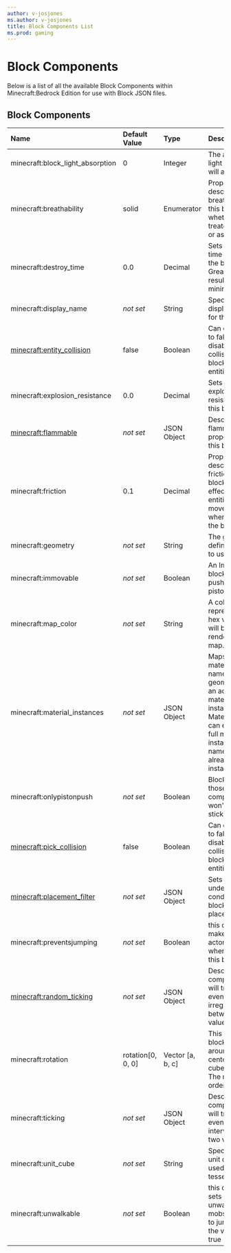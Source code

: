 ```yaml
---
author: v-josjones
ms.author: v-josjones
title: Block Components List
ms.prod: gaming
---
```


# Block Components

Below is a list of all the available Block Components within Minecraft:Bedrock Edition for use with Block JSON files.

## Block Components

|Name |Default Value  |Type  |Description  |
|:----------|:----------|:----------|:----------|
|minecraft:block_light_absorption| 0| Integer|  The amount of light this block will absorb. |
| minecraft:breathability| solid| Enumerator|  Property describing the breathability of this block and whether it is treated as a solid or as air. |
|minecraft:destroy_time| 0.0| Decimal| Sets the destroy time property for the block. Greater numbers result in greater mining times. |
|minecraft:display_name|*not set* | String|  Specifies the display name id for the block.|
|[minecraft:entity_collision](../BlockComponents/minecratBlocks_entity_collision.md)| false| Boolean|  Can only be set to false, it disables the collision of the block with entities.|
|minecraft:explosion_resistance| 0.0| Decimal|  Sets the explosion resistance for this block. |
|[minecraft:flammable](../BlockComponents/minecraftBlocks_flammable.md)|*not set* | JSON Object| Describes the flammable properties for this block.|
|minecraft:friction| 0.1| Decimal| Property describing the friction for this block. Friction effects an entities movements when it walks on the block.|
|minecraft:geometry|*not set* | String| The geometry definition name to use. |
| minecraft:immovable|*not set* | Boolean| An Immovable block cannot be pushed by pistons |
|minecraft:map_color|*not set* | String|  A color represented as a hex value. This will be the color rendered to a map. |
|minecraft:material_instances|*not set* | JSON Object|  Maps face or material_instance names in a geometry file to an actual material instance. Material instance can either be a full material instance or a name to another already defined instance |
|minecraft:onlypistonpush|*not set* | Boolean| Blocks with those components won't stick to stickyPistons |
|[minecraft:pick_collision](../BlockComponents/minecraftBlocks_pick_collision.md)| false| Boolean|  Can only be set to false, it disables the collision of the block with entities|
|[minecraft:placement_filter](../BlockComponents/minecraftBlock_placement_filter.md)|*not set* | JSON Object|  Sets rules for under what conditions the block can be placed/survive|
| minecraft:preventsjumping|*not set* | Boolean| this component makes it so actors can't jump when walking on this block |
|[minecraft:random_ticking](../BlockComponents/minecraftBlock_random_ticking.md)|*not set* |JSON Object| Describes the component that will trigger an even at a irregular interval between two values|
|minecraft:rotation| rotation[0, 0, 0]| Vector [a, b, c]| This is the block's rotation around the center of the cube in degrees. The rotation order is x-y-z. |
|minecraft:ticking|*not set* |JSON Object|  Describes the component that will trigger an even at a regular interval between two values|
|minecraft:unit_cube|*not set* | String| Specifies that a unit cube is to be used with tessellation. |
|minecraft:unwalkable|*not set* | Boolean|  this component sets a block as unwalkable. Most mobs will not try to jump over it if the value is set to true |
